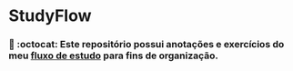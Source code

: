 # StudyFlow
### :bookmark: :octocat: Este repositório possui anotações e exercícios do meu [fluxo de estudo](https://github.com/felipedotcom/WorkFlow/projects/3) para fins de organização.

